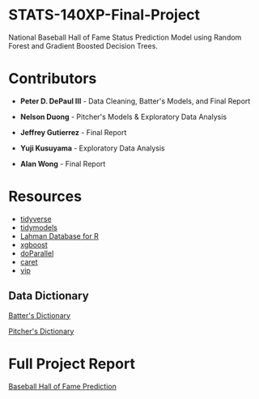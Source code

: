 # STATS-140XP-Final-Project

National Baseball Hall of Fame Status Prediction Model using Random Forest and Gradient Boosted Decision Trees.

# Contributors

- **Peter D. DePaul III** - Data Cleaning, Batter's Models, and Final Report

- **Nelson Duong** - Pitcher's Models & Exploratory Data Analysis

- **Jeffrey Gutierrez** - Final Report

- **Yuji Kusuyama** - Exploratory Data Analysis

- **Alan Wong** - Final Report

# Resources

- [tidyverse](https://www.tidyverse.org/)
- [tidymodels](https://www.tidymodels.org/)
- [Lahman Database for R](https://cran.r-project.org/web/packages/Lahman/index.html)
- [xgboost](https://cran.r-project.org/web/packages/xgboost/index.html)
- [doParallel](https://cran.r-project.org/web/packages/doParallel/index.html)
- [caret](https://cran.r-project.org/web/packages/caret/index.html)
- [vip](https://cran.r-project.org/web/packages/vip/index.html)

## Data Dictionary

[Batter's Dictionary](Dictionary/Batter_Variables.md)

[Pitcher's Dictionary](Dictionary/Pitcher_Variables.md)

# Full Project Report

[Baseball Hall of Fame Prediction](Final-Report.pdf)
